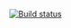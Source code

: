 [![Build status](https://ci.appveyor.com/api/projects/status/ksk6pq8qsvfknern?svg=true)](https://ci.appveyor.com/project/StavinskayaMarina/autotest1-2)
